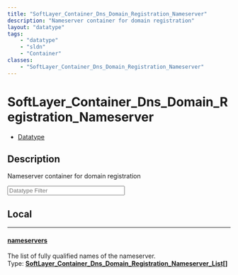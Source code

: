 ```yaml
---
title: "SoftLayer_Container_Dns_Domain_Registration_Nameserver"
description: "Nameserver container for domain registration"
layout: "datatype"
tags:
    - "datatype"
    - "sldn"
    - "Container"
classes:
    - "SoftLayer_Container_Dns_Domain_Registration_Nameserver"
---
```


# SoftLayer_Container_Dns_Domain_Registration_Nameserver
<div id='service-datatype'>
    <ul id='sldn-reference-tabs'>
        <li id='datatype'> <a href='/reference/datatypes/SoftLayer_Container_Dns_Domain_Registration_Nameserver' >Datatype</a></li>
    </ul>
</div>

## Description 


Nameserver container for domain registration 





<!-- Filer BEGIN -->
<div class="view-filters">
        <div class="clearfix">
            <div class="search-input-box">
                <input placeholder="Datatype Filter" onkeyup="titleSearch(inputId='prop-input', divId='properties', elementClass='prop-row')" 
                    type="text" id="prop-input" value="" size="30" maxlength="128" class="form-text">
            </div>
        </div>
</div>
<!-- Filer END -->

<div id="properties" class="content">
<div id="localProperties" class="prop-content" >

## Local
<div class="prop-row">

-----
[nameservers]: #nameservers
#### [nameservers]
The list of fully qualified names of the nameserver.  
<span class="type-label">Type: </span>**<a href='/reference/datatypes/SoftLayer_Container_Dns_Domain_Registration_Nameserver_List'>SoftLayer_Container_Dns_Domain_Registration_Nameserver_List[] </a>**  



</div>
</div>
<!-- LOCAL PROPERTY END -->

</div>


